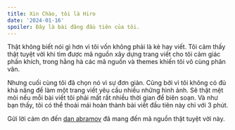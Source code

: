 ```yaml
---
title: Xin Chào, tôi là Hiro
date: '2024-01-16'
spoiler: Đây là bài đăng đầu tiên của tôi.
---
```


Thật không biết nói gì hơn vì tôi vốn không phải là kẻ hay viết. Tôi cảm thấy thật tuyệt vời khi tìm được mã nguồn xây dựng trang viết cho tôi cảm giác phấn khích, trong hằng hà các mã nguồn và themes khiến tôi vô cùng phân vân. 

Nhưng cuối cùng tôi đã chọn nó vì sự đơn giản. Cũng bởi vì tôi không có đủ khả năng để làm một trang viết yêu cầu nhiều những hình ảnh. Sẽ thật mệt mỏi nếu mỗi bài viết tôi phải mất rất nhiều thời gian để biên soạn. Và như bạn thấy, tôi có thể thoải mái hoàn thành bài viết đầu tiên này chỉ với 3 phút.

Gửi lời cám ơn đến [dan abramov](https://danabra.mov/) đã mang đến mã nguồn thật tuyệt vời này.
